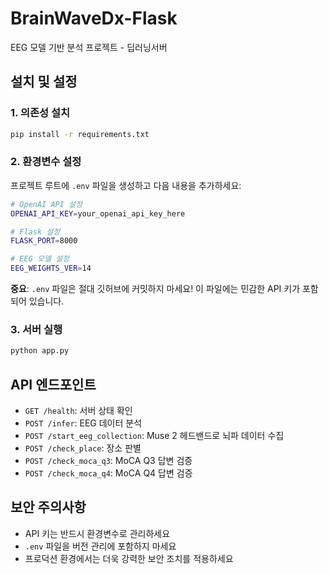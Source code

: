 # BrainWaveDx-Flask
EEG 모델 기반 분석 프로젝트 - 딥러닝서버

## 설치 및 설정

### 1. 의존성 설치
```bash
pip install -r requirements.txt
```

### 2. 환경변수 설정
프로젝트 루트에 `.env` 파일을 생성하고 다음 내용을 추가하세요:

```bash
# OpenAI API 설정
OPENAI_API_KEY=your_openai_api_key_here

# Flask 설정
FLASK_PORT=8000

# EEG 모델 설정
EEG_WEIGHTS_VER=14
```

**중요**: `.env` 파일은 절대 깃허브에 커밋하지 마세요! 이 파일에는 민감한 API 키가 포함되어 있습니다.

### 3. 서버 실행
```bash
python app.py
```

## API 엔드포인트

- `GET /health`: 서버 상태 확인
- `POST /infer`: EEG 데이터 분석
- `POST /start_eeg_collection`: Muse 2 헤드밴드로 뇌파 데이터 수집
- `POST /check_place`: 장소 판별
- `POST /check_moca_q3`: MoCA Q3 답변 검증
- `POST /check_moca_q4`: MoCA Q4 답변 검증

## 보안 주의사항

- API 키는 반드시 환경변수로 관리하세요
- `.env` 파일을 버전 관리에 포함하지 마세요
- 프로덕션 환경에서는 더욱 강력한 보안 조치를 적용하세요
